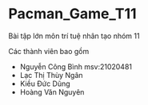 # Pacman_Game_T11
Bài tập lớn môn trí tuệ nhân tạo nhóm 11

Các thành viên bao gồm
- Nguyễn Công Bình     msv:21020481
- Lạc Thị Thùy Ngân
- Kiều Đức Dũng
- Hoàng Văn Nguyên
